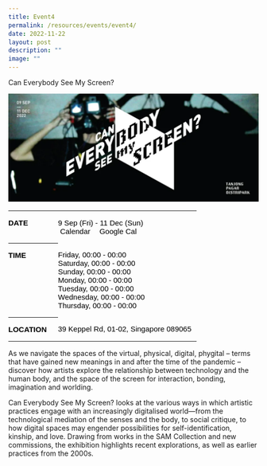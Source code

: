 ```yaml
---
title: Event4
permalink: /resources/events/event4/
date: 2022-11-22
layout: post
description: ""
image: ""
---
```

Can Everybody See My Screen?

![Event4.png](/images/Event4.png)


<table class="table" border="0" cellpadding="0" cellspacing="0" style="box-sizing: border-box; -webkit-font-smoothing: antialiased; border-collapse: collapse; border-spacing: 0px; color: rgb(0, 0, 0); font-family: &quot;Source Sans Pro&quot;, sans-serif; font-size: 15px; font-style: normal; font-variant-ligatures: normal; font-variant-caps: normal; font-weight: 400; letter-spacing: normal; orphans: 2; text-align: start; text-transform: none; white-space: normal; widows: 2; word-spacing: 0px; -webkit-text-stroke-width: 0px; text-decoration-thickness: initial; text-decoration-style: initial; text-decoration-color: initial;"><tbody style="box-sizing: border-box; -webkit-font-smoothing: antialiased;"><tr style="box-sizing: border-box; -webkit-font-smoothing: antialiased;"><th style="box-sizing: border-box; -webkit-font-smoothing: antialiased; font-size: 15px; text-align: left; width: 100px; vertical-align: top; padding: 15px 0px; text-transform: uppercase;"><i class="fas fa-calendar" style="box-sizing: border-box; -webkit-font-smoothing: antialiased; display: inline-block; font-style: normal; font-variant: normal; text-rendering: auto; line-height: 1; font-family: &quot;Font Awesome 5 Free&quot;; font-weight: 900; font-size: 20px; float: left; margin-right: 5px; min-width: 22.5px; text-align: center;"></i>DATE</th><td style="box-sizing: border-box; -webkit-font-smoothing: antialiased; vertical-align: top; padding: 15px 0px;"><p style="box-sizing: border-box; -webkit-font-smoothing: antialiased; margin: 0px; word-break: break-word;">9 Sep (Fri) - 11 Dec (Sun)<br style="box-sizing: border-box; -webkit-font-smoothing: antialiased;"></p><p style="box-sizing: border-box; -webkit-font-smoothing: antialiased; margin: 0px; word-break: break-word;"><a target="_blank" href="https://www.a-list.sg/ics/?id=a-list-sg_can-everybody-see-my-screen-11&amp;datestart=20220909T000000Z&amp;dateend=20221211T000000Z&amp;title=Can%20Everybody%20See%20My%20Screen?&amp;description=%3Cp%3EAs+we+navigate+the+spaces+of+the+virtual%2C+physical%2C+digital%2C+phygital+%E2%80%93+terms+that+have+gained+new+meanings+in+and+after+the+time+of+the+pandemic+%E2%80%93+discover+how+artists+explore+the+relationship+between+technology+and+the+human+body%2C+and+the+space+of+the+screen+for+interaction%2C+bonding%2C+imagination+and+worlding.%3C%2Fp%3E%0A%3Cp%3ECan+Everybody+See+My+Screen%3F+looks+at+the+various+ways+in+which+artistic+practices+engage+with+an+increasingly+digitalised+world%E2%80%94from+the+technological+mediation+of+the+senses+and+the+body%2C+to+social+critique%2C+to+how+digital+spaces+may+engender+possibilities+for+self-identification%2C+kinship%2C+and+love.+Drawing+from+works+in+the+SAM+Collection+and+new+commissions%2C+the+exhibition+highlights+recent+explorations%2C+as+well+as+earlier+practices+from+the+2000s.%3C%2Fp%3E%0A&amp;location=39%20Keppel%20Rd,%2001-02,%20Singapore%20089065" style="box-sizing: border-box; -webkit-font-smoothing: antialiased; background: transparent; text-decoration: none; color: rgb(0, 0, 0); display: inline-block; margin-right: 10px;"><i class="fas fa-plus" style="box-sizing: border-box; -webkit-font-smoothing: antialiased; display: inline-block; font-style: normal; font-variant: normal; text-rendering: auto; line-height: 1; font-family: &quot;Font Awesome 5 Free&quot;; font-weight: 900; font-size: 12px;"></i><span>&nbsp;</span>Calendar</a><span>&nbsp;</span><a target="_blank" href="http://www.google.com/calendar/event?action=TEMPLATE&amp;text=Can%20Everybody%20See%20My%20Screen?&amp;dates=20220909T000000Z/20221211T000000Z&amp;details=%3Cp%3EAs+we+navigate+the+spaces+of+the+virtual%2C+physical%2C+digital%2C+phygital+%E2%80%93+terms+that+have+gained+new+meanings+in+and+after+the+time+of+the+pandemic+%E2%80%93+discover+how+artists+explore+the+relationship+between+technology+and+the+human+body%2C+and+the+space+of+the+screen+for+interaction%2C+bonding%2C+imagination+and+worlding.%3C%2Fp%3E%0A%3Cp%3ECan+Everybody+See+My+Screen%3F+looks+at+the+various+ways+in+which+artistic+practices+engage+with+an+increasingly+digitalised+world%E2%80%94from+the+technological+mediation+of+the+senses+and+the+body%2C+to+social+critique%2C+to+how+digital+spaces+may+engender+possibilities+for+self-identification%2C+kinship%2C+and+love.+Drawing+from+works+in+the+SAM+Collection+and+new+commissions%2C+the+exhibition+highlights+recent+explorations%2C+as+well+as+earlier+practices+from+the+2000s.%3C%2Fp%3E%0A&amp;location=39%20Keppel%20Rd,%2001-02,%20Singapore%20089065" style="box-sizing: border-box; -webkit-font-smoothing: antialiased; background: transparent; text-decoration: none; color: rgb(0, 0, 0); display: inline-block; margin-right: 10px;"><i class="fas fa-plus" style="box-sizing: border-box; -webkit-font-smoothing: antialiased; display: inline-block; font-style: normal; font-variant: normal; text-rendering: auto; line-height: 1; font-family: &quot;Font Awesome 5 Free&quot;; font-weight: 900; font-size: 12px;"></i><span>&nbsp;</span>Google Cal</a></p></td></tr><tr style="box-sizing: border-box; -webkit-font-smoothing: antialiased;"><th style="box-sizing: border-box; -webkit-font-smoothing: antialiased; font-size: 15px; text-align: left; width: 100px; vertical-align: top; padding: 15px 0px; text-transform: uppercase;"><i class="fas fa-clock" style="box-sizing: border-box; -webkit-font-smoothing: antialiased; display: inline-block; font-style: normal; font-variant: normal; text-rendering: auto; line-height: 1; font-family: &quot;Font Awesome 5 Free&quot;; font-weight: 900; font-size: 20px; float: left; margin-right: 5px; min-width: 22.5px; text-align: center;"></i>TIME</th><td style="box-sizing: border-box; -webkit-font-smoothing: antialiased; vertical-align: top; padding: 15px 0px;"><p style="box-sizing: border-box; -webkit-font-smoothing: antialiased; margin: 0px; word-break: break-word;">Friday, 00:00 - 00:00</p><p style="box-sizing: border-box; -webkit-font-smoothing: antialiased; margin: 0px; word-break: break-word;">Saturday, 00:00 - 00:00</p><p style="box-sizing: border-box; -webkit-font-smoothing: antialiased; margin: 0px; word-break: break-word;">Sunday, 00:00 - 00:00</p><p style="box-sizing: border-box; -webkit-font-smoothing: antialiased; margin: 0px; word-break: break-word;">Monday, 00:00 - 00:00</p><p style="box-sizing: border-box; -webkit-font-smoothing: antialiased; margin: 0px; word-break: break-word;">Tuesday, 00:00 - 00:00</p><p style="box-sizing: border-box; -webkit-font-smoothing: antialiased; margin: 0px; word-break: break-word;">Wednesday, 00:00 - 00:00</p><p style="box-sizing: border-box; -webkit-font-smoothing: antialiased; margin: 0px; word-break: break-word;">Thursday, 00:00 - 00:00</p></td></tr><tr style="box-sizing: border-box; -webkit-font-smoothing: antialiased;"><th style="box-sizing: border-box; -webkit-font-smoothing: antialiased; font-size: 15px; text-align: left; width: 100px; vertical-align: top; padding: 15px 0px; text-transform: uppercase;"><i class="fas fa-map-marker-alt" style="box-sizing: border-box; -webkit-font-smoothing: antialiased; display: inline-block; font-style: normal; font-variant: normal; text-rendering: auto; line-height: 1; font-family: &quot;Font Awesome 5 Free&quot;; font-weight: 900; font-size: 20px; float: left; margin-right: 5px; min-width: 22.5px; text-align: center;"></i>LOCATION</th><td style="box-sizing: border-box; -webkit-font-smoothing: antialiased; vertical-align: top; padding: 15px 0px;"><p style="box-sizing: border-box; -webkit-font-smoothing: antialiased; margin: 0px; word-break: break-word;"><a target="_blank" href="https://www.google.com/maps?q=39+Keppel+Rd%2C+01-02%2C+Singapore+089065" style="box-sizing: border-box; -webkit-font-smoothing: antialiased; background: transparent; text-decoration: none; color: rgb(0, 0, 0); display: inline-block; margin-right: 10px;">39 Keppel Rd, 01-02, Singapore 089065</a></p></td></tr></tbody></table>

As we navigate the spaces of the virtual, physical, digital, phygital – terms that have gained new meanings in and after the time of the pandemic – discover how artists explore the relationship between technology and the human body, and the space of the screen for interaction, bonding, imagination and worlding.

Can Everybody See My Screen? looks at the various ways in which artistic practices engage with an increasingly digitalised world—from the technological mediation of the senses and the body, to social critique, to how digital spaces may engender possibilities for self-identification, kinship, and love. Drawing from works in the SAM Collection and new commissions, the exhibition highlights recent explorations, as well as earlier practices from the 2000s.